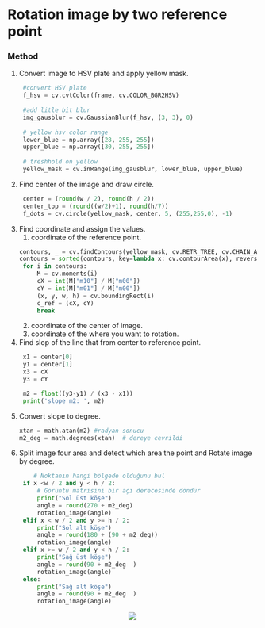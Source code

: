# Rotation image by two reference point

### Method
1. Convert image to HSV plate and apply yellow mask.
   ```python
    #convert HSV plate
    f_hsv = cv.cvtColor(frame, cv.COLOR_BGR2HSV)
    
    #add litle bit blur
    img_gausblur = cv.GaussianBlur(f_hsv, (3, 3), 0)
    
    # yellow hsv color range
    lower_blue = np.array([28, 255, 255])
    upper_blue = np.array([30, 255, 255])
    
    # treshhold on yellow
    yellow_mask = cv.inRange(img_gausblur, lower_blue, upper_blue)

   ```
2. Find center of the image and draw circle.
   ```python
    center = (round(w / 2), round(h / 2))
    center_top = (round((w/2)+1), round(h/7))
    f_dots = cv.circle(yellow_mask, center, 5, (255,255,0), -1)
   ```
3. Find coordinate and assign the values.
   1. coordinate of the reference point.
   ```python
   contours, _ = cv.findContours(yellow_mask, cv.RETR_TREE, cv.CHAIN_APPROX_SIMPLE)
   contours = sorted(contours, key=lambda x: cv.contourArea(x), reverse=True)
    for i in contours:
        M = cv.moments(i)
        cX = int(M["m10"] / M["m00"])
        cY = int(M["m01"] / M["m00"])
        (x, y, w, h) = cv.boundingRect(i)
        c_ref = (cX, cY)
        break
   ```
   2. coordinate of the center of image.
   3. coordinate of the where you want to rotation.
4. Find slop of the line that from center to reference point.
   ```python
    x1 = center[0]
    y1 = center[1]
    x3 = cX
    y3 = cY

    m2 = float((y3-y1) / (x3 - x1))
    print('slope m2: ', m2)
   ```
1. Convert slope to degree.
    ```python
    xtan = math.atan(m2) #radyan sonucu
    m2_deg = math.degrees(xtan)  # dereye cevrildi
    ```
3. Split image four area and detect which area the point and Rotate image by degree.
   ```python
       # Noktanın hangi bölgede olduğunu bul
    if x <w / 2 and y < h / 2:
        # Görüntü matrisini bir açı derecesinde döndür
        print("Sol üst köşe")
        angle = round(270 + m2_deg)
        rotation_image(angle)
    elif x < w / 2 and y >= h / 2:
        print("Sol alt köşe")
        angle = round(180 + (90 + m2_deg))
        rotation_image(angle) 
    elif x >= w / 2 and y < h / 2:
        print("Sağ üst köşe")
        angle = round(90 + m2_deg  )
        rotation_image(angle)
    else:
        print("Sağ alt köşe")
        angle = round(90 + m2_deg  )
        rotation_image(angle)
   ```


<p align="center">
  <img src="https://user-images.githubusercontent.com/59448872/209303238-88d23830-b785-4def-9213-f297d136a84b.png" />
</p>
